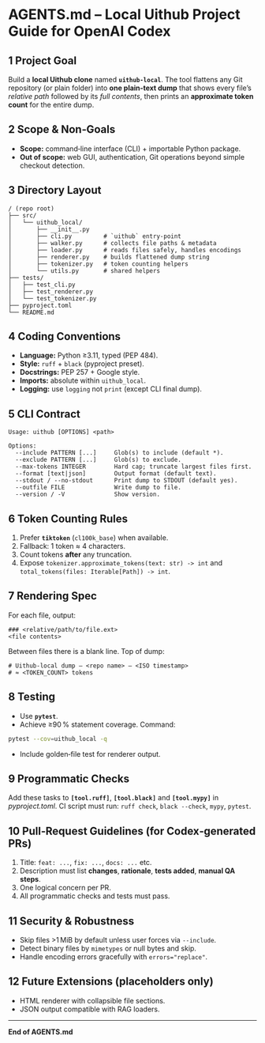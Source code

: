 # AGENTS.md – Local Uithub Project Guide for OpenAI Codex

## 1 Project Goal

Build a **local Uithub clone** named **`uithub-local`**.
The tool flattens any Git repository (or plain folder) into **one plain‑text dump** that shows every file’s *relative path* followed by its *full contents*, then prints an **approximate token count** for the entire dump.

## 2 Scope & Non‑Goals

* **Scope:** command‑line interface (CLI) + importable Python package.
* **Out of scope:** web GUI, authentication, Git operations beyond simple checkout detection.

## 3 Directory Layout

```
/ (repo root)
├── src/
│   └── uithub_local/
│       ├── __init__.py
│       ├── cli.py         # `uithub` entry‑point
│       ├── walker.py      # collects file paths & metadata
│       ├── loader.py      # reads files safely, handles encodings
│       ├── renderer.py    # builds flattened dump string
│       ├── tokenizer.py   # token counting helpers
│       └── utils.py       # shared helpers
├── tests/
│   ├── test_cli.py
│   ├── test_renderer.py
│   └── test_tokenizer.py
├── pyproject.toml
└── README.md
```

## 4 Coding Conventions

* **Language:** Python ≥3.11, typed (PEP 484).
* **Style:** `ruff` + `black` (pyproject preset).
* **Docstrings:** PEP 257 + Google style.
* **Imports:** absolute within `uithub_local`.
* **Logging:** use `logging` not `print` (except CLI final dump).

## 5 CLI Contract

```
Usage: uithub [OPTIONS] <path>

Options:
  --include PATTERN [...]     Glob(s) to include (default *).
  --exclude PATTERN [...]     Glob(s) to exclude.
  --max-tokens INTEGER        Hard cap; truncate largest files first.
  --format [text|json]        Output format (default text).
  --stdout / --no-stdout      Print dump to STDOUT (default yes).
  --outfile FILE              Write dump to file.
  --version / -V              Show version.
```

## 6 Token Counting Rules

1. Prefer **`tiktoken`** (`cl100k_base`) when available.
2. Fallback: 1 token ≈ 4 characters.
3. Count tokens **after** any truncation.
4. Expose `tokenizer.approximate_tokens(text: str) -> int` and `total_tokens(files: Iterable[Path]) -> int`.

## 7 Rendering Spec

For each file, output:

```text
### <relative/path/to/file.ext>
<file contents>
```

Between files there is a blank line.  Top of dump:

```text
# Uithub‑local dump – <repo name> – <ISO timestamp>
# ≈ <TOKEN_COUNT> tokens
```

## 8 Testing

* Use **`pytest`**.
* Achieve ≥90 % statement coverage.  Command:

```bash
pytest --cov=uithub_local -q
```

* Include golden‑file test for renderer output.

## 9 Programmatic Checks

Add these tasks to **`[tool.ruff]`**, **`[tool.black]`** and **`[tool.mypy]`** in *pyproject.toml*.
CI script must run: `ruff check`, `black --check`, `mypy`, `pytest`.

## 10 Pull‑Request Guidelines (for Codex‑generated PRs)

1. Title: `feat: ...`, `fix: ...`, `docs: ...` etc.
2. Description must list **changes**, **rationale**, **tests added**, **manual QA steps**.
3. One logical concern per PR.
4. All programmatic checks and tests must pass.

## 11 Security & Robustness

* Skip files >1 MiB by default unless user forces via `--include`.
* Detect binary files by `mimetypes` or null bytes and skip.
* Handle encoding errors gracefully with `errors="replace"`.

## 12 Future Extensions (placeholders only)

* HTML renderer with collapsible file sections.
* JSON output compatible with RAG loaders.

---

**End of AGENTS.md**
